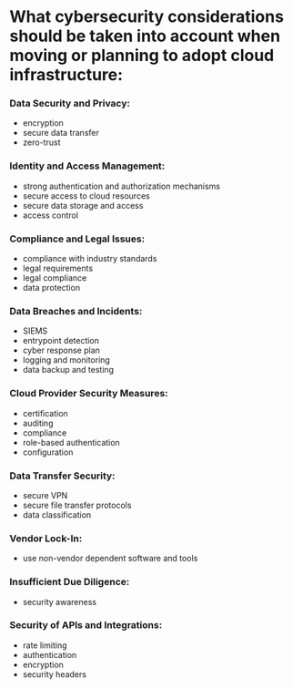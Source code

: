 # What cybersecurity considerations should be taken into account when moving or planning to adopt cloud infrastructure:

### Data Security and Privacy:

- encryption
- secure data transfer
- zero-trust

### Identity and Access Management:

- strong authentication and authorization mechanisms
- secure access to cloud resources
- secure data storage and access
- access control

### Compliance and Legal Issues:

- compliance with industry standards
- legal requirements
- legal compliance
- data protection

### Data Breaches and Incidents:

- SIEMS
- entrypoint detection
- cyber response plan
- logging and monitoring
- data backup and testing

### Cloud Provider Security Measures:

- certification
- auditing
- compliance
- role-based authentication
- configuration

### Data Transfer Security:

- secure VPN
- secure file transfer protocols
- data classification

### Vendor Lock-In:

- use non-vendor dependent software and tools

### Insufficient Due Diligence:

- security awareness

### Security of APIs and Integrations:

- rate limiting
- authentication
- encryption
- security headers
